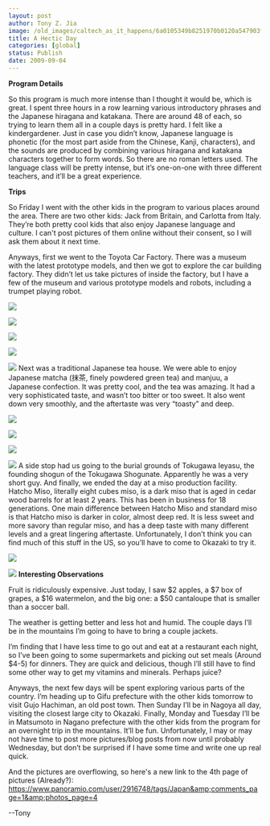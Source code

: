 ```yaml
---
layout: post
author: Tony Z. Jia
image: /old_images/caltech_as_it_happens/6a0105349b8251970b0120a547903f970b.jpg
title: A Hectic Day
categories: [global]
status: Publish
date: 2009-09-04
---
```


**Program Details**

So this program is much more intense than I thought it would be, which is great. I spent three hours in a row learning various introductory phrases and the Japanese hiragana and katakana. There are around 48 of each, so trying to learn them all in a couple days is pretty hard. I felt like a kindergardener. Just in case you didn’t know, Japanese language is phonetic (for the most part aside from the Chinese, Kanji, characters), and the sounds are produced by combining various hiragana and katakana characters together to form words. So there are no roman letters used. The language class will be pretty intense, but it’s one-on-one with three different teachers, and it’ll be a great experience.

**Trips**

So Friday I went with the other kids in the program to various places around the area. There are two other kids: Jack from Britain, and Carlotta from Italy. They’re both pretty cool kids that also enjoy Japanese language and culture. I can't post pictures of them online without their consent, so I will ask them about it next time.

Anyways, first we went to the Toyota Car Factory. There was a museum with the latest prototype models, and then we got to explore the car building factory. They didn’t let us take pictures of inside the factory, but I have a few of the museum and various prototype models and robots, including a trumpet playing robot.


![](/old_images/caltech_as_it_happens/6a0105349b8251970b0120a59e7114970c.jpg)

![](/old_images/caltech_as_it_happens/6a0105349b8251970b0120a59e7223970c.jpg)

![](/old_images/caltech_as_it_happens/6a0105349b8251970b0120a54792a2970b.jpg)

![](/old_images/caltech_as_it_happens/6a0105349b8251970b0120a54792df970b.jpg)

![](/old_images/caltech_as_it_happens/6a0105349b8251970b0120a59e7350970c.jpg)
Next was a traditional Japanese tea house. We were able to enjoy Japanese matcha (抹茶, finely powdered green tea) and manjuu, a Japanese confection. It was pretty cool, and the tea was amazing. It had a very sophisticated taste, and wasn’t too bitter or too sweet. It also went down very smoothly, and the aftertaste was very “toasty” and deep.


![](/old_images/caltech_as_it_happens/6a0105349b8251970b0120a54793f0970b.jpg)

![](/old_images/caltech_as_it_happens/6a0105349b8251970b0120a59e74e5970c.jpg)

![](/old_images/caltech_as_it_happens/6a0105349b8251970b0120a59e7584970c.jpg)

![](/old_images/caltech_as_it_happens/6a0105349b8251970b0120a59e75ef970c.jpg)
A side stop had us going to the burial grounds of Tokugawa Ieyasu, the founding shogun of the Tokugawa Shogunate. Apparently he was a very short guy. And finally, we ended the day at a miso production facility. Hatcho Miso, literally eight cubes miso, is a dark miso that is aged in cedar wood barrels for at least 2 years. This has been in business for 18 generations. One main difference between Hatcho Miso and standard miso is that Hatcho miso is darker in color, almost deep red. It is less sweet and more savory than regular miso, and has a deep taste with many different levels and a great lingering aftertaste. Unfortunately, I don’t think you can find much of this stuff in the US, so you’ll have to come to Okazaki to try it. 


![](/old_images/caltech_as_it_happens/6a0105349b8251970b0120a547987e970b.jpg)

![](/old_images/caltech_as_it_happens/6a0105349b8251970b0120a54796c4970b.jpg)
**Interesting Observations**

Fruit is ridiculously expensive. Just today, I saw $2 apples, a $7 box of grapes, a $16 watermelon, and the big one: a $50 cantaloupe that is smaller than a soccer ball. 

The weather is getting better and less hot and humid. The couple days I’ll be in the mountains I’m going to have to bring a couple jackets.

I’m finding that I have less time to go out and eat at a restaurant each night, so I’ve been going to some supermarkets and picking out set meals (Around $4-5) for dinners. They are quick and delicious, though I’ll still have to find some other way to get my vitamins and minerals. Perhaps juice?

Anyways, the next few days will be spent exploring various parts of the country. I’m heading up to Gifu prefecture with the other kids tomorrow to visit Gujo Hachiman, an old post town. Then Sunday I’ll be in Nagoya all day, visiting the closest large city to Okazaki. Finally, Monday and Tuesday I’ll be in Matsumoto in Nagano prefecture with the other kids from the program for an overnight trip in the mountains. It’ll be fun. Unfortunately, I may or may not have time to post more pictures/blog posts from now until probably Wednesday, but don’t be surprised if I have some time and write one up real quick.

And the pictures are overflowing, so here's a new link to the 4th page of pictures (Already?): https://www.panoramio.com/user/2916748/tags/Japan&amp;comments_page=1&amp;photos_page=4

--Tony
